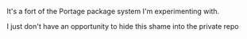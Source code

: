 It's a fort of the Portage package system I'm experimenting with.

I just don't have an opportunity to hide this shame into the private repo
